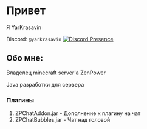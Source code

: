 # Привет
Я YarKrasavin

Discord: `@yarkrasavin`
[![Discord Presence](https://lanyard.cnrad.dev/api/882886381024714802)](https://discord.com/users/882886381024714802)

## Обо мне:
Владелец minecraft server'a ZenPower

Java разработки для сервера 

### Плагины
1. ZPChatAddon.jar - Дополнение к плагину на чат
2. ZPChatBubbles.jar - Чат над головой
